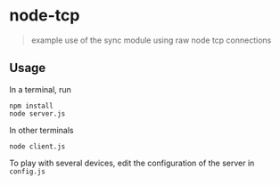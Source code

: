 # node-tcp

> example use of the sync module using raw node tcp connections

## Usage

In a terminal, run

```
npm install
node server.js
```

In other terminals

```
node client.js
```

To play with several devices, edit the configuration of the server in `config.js`

